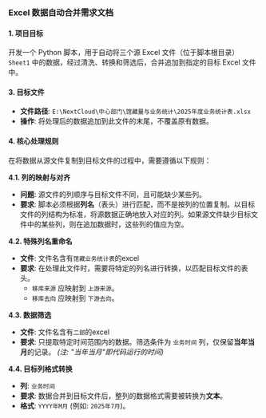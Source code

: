 ### **Excel 数据自动合并需求文档**

#### **1. 项目目标**

开发一个 Python 脚本，用于自动将三个源 Excel 文件（位于脚本根目录）`Sheet1` 中的数据，经过清洗、转换和筛选后，合并追加到指定的目标 Excel 文件中。

#### **3. 目标文件**

- **文件路径**: `E:\NextCloud\中心部门\馆藏量与业务统计\2025年度业务统计表.xlsx`
- **操作**: 将处理后的数据追加到此文件的末尾，不覆盖原有数据。

#### **4. 核心处理规则**

在将数据从源文件复制到目标文件的过程中，需要遵循以下规则：

**4.1. 列的映射与对齐**
- **问题**: 源文件的列顺序与目标文件不同，且可能缺少某些列。
- **要求**: 脚本必须根据**列名**（表头）进行匹配，而不是按列的位置复制。以目标文件的列结构为标准，将源数据正确地放入对应的列。如果源文件缺少目标文件中的某些列，则在追加数据时，这些列的值应为空。

**4.2. 特殊列名重命名**
- **文件**: 文件名含有`馆藏业务统计表`的excel
- **要求**: 在处理此文件时，需要将特定的列名进行转换，以匹配目标文件的表头。
  - `移库来源` 应映射到 `上游来源`。
  - `移库去向` 应映射到 `下游去向`。

**4.3. 数据筛选**
- **文件**: 文件名含有`二部`的excel
- **要求**: 只提取特定时间范围内的数据。筛选条件为 `业务时间` 列，仅保留**当年当月**的记录。
  *(注: "当年当月"即代码运行的时间)*

**4.4. 目标列格式转换**
- **列**: `业务时间`
- **要求**: 数据合并到目标文件后，整列的数据格式需要被转换为**文本**。
- **格式**: `YYYY年M月` (例如: `2025年7月`)。

